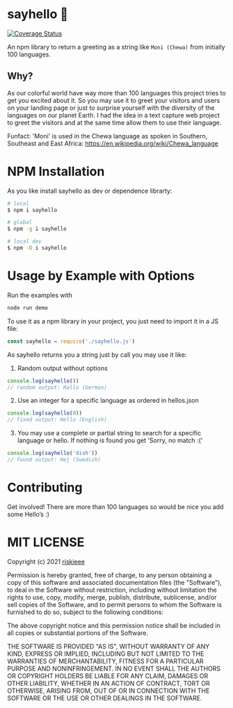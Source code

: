 # sayhello 👋

[![Coverage Status](https://coveralls.io/repos/github/riskieee/sayhello/badge.svg?branch=main)](https://coveralls.io/github/riskieee/sayhello?branch=main)

An npm library to return a greeting as a string like `Moni (Chewa)` from initially 100 languages.

## Why?

As our colorful world have way more than 100 languages this project tries to get you excited about it. So you may use it to greet your visitors and users on your landing page or just to surprise yourself with the diversity of the languages on our planet Earth. I had the idea in a text capture web project to greet the visitors and at the same time allow them to use their language.

Funfact: 'Moni' is used in the Chewa language as spoken in Southern, Southeast and East Africa: https://en.wikipedia.org/wiki/Chewa_language

# NPM Installation

As you like install sayhello as dev or dependence librarty:

```sh
# local
$ npm i sayhello
```

```sh
# global
$ npm -g i sayhello
```

```sh
# local dev
$ npm -D i sayhello
```

# Usage by Example with Options

Run the examples with

```js
node run demo
```

To use it as a npm library in your project, you just need to import it in a JS file:

```js
const sayhello = require('./sayhello.js')
```

As sayhello returns you a string just by call you may use it like:

1. Random output without options

```js
console.log(sayhello())
// random output: Hallo (German)
```

2. Use an integer for a specific language as ordered in hellos.json

```js
console.log(sayhello(0))
// fixed output: Hello (English)
```

3. You may use a complete or partial string to search for a specific language or hello. If nothing is found you get 'Sorry, no match :('

```js
console.log(sayhello('dish'))
// found output: Hej (Swedish)
```

# Contributing

Get involved! There are more than 100 languages so would be nice you add some Hello’s :)

# MIT LICENSE

Copyright (c) 2021 [riskieee](https://github.com/riskieee)

Permission is hereby granted, free of charge, to any person obtaining a copy of this software and associated documentation files (the "Software"), to deal in the Software without restriction, including without limitation the rights to use, copy, modify, merge, publish, distribute, sublicense, and/or sell copies of the Software, and to permit persons to whom the Software is furnished to do so, subject to the following conditions:

The above copyright notice and this permission notice shall be included in all copies or substantial portions of the Software.

THE SOFTWARE IS PROVIDED "AS IS", WITHOUT WARRANTY OF ANY KIND, EXPRESS OR IMPLIED, INCLUDING BUT NOT LIMITED TO THE WARRANTIES OF MERCHANTABILITY, FITNESS FOR A PARTICULAR PURPOSE AND NONINFRINGEMENT. IN NO EVENT SHALL THE AUTHORS OR COPYRIGHT HOLDERS BE LIABLE FOR ANY CLAIM, DAMAGES OR OTHER LIABILITY, WHETHER IN AN ACTION OF CONTRACT, TORT OR OTHERWISE, ARISING FROM,
OUT OF OR IN CONNECTION WITH THE SOFTWARE OR THE USE OR OTHER DEALINGS IN THE SOFTWARE.
